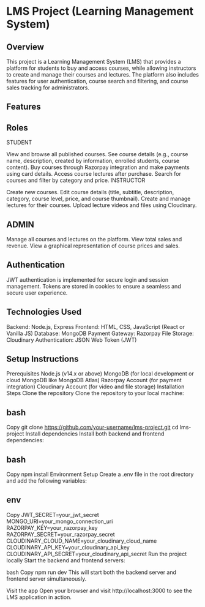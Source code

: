 # LMS Project (Learning Management System)
## Overview
This project is a Learning Management System (LMS) that provides a platform for students to buy and access courses, while allowing instructors to create and manage their courses and lectures. The platform also includes features for user authentication, course search and filtering, and course sales tracking for administrators.

## Features
## Roles
STUDENT

View and browse all published courses.
See course details (e.g., course name, description, created by information, enrolled students, course content).
Buy courses through Razorpay integration and make payments using card details.
Access course lectures after purchase.
Search for courses and filter by category and price.
INSTRUCTOR

Create new courses.
Edit course details (title, subtitle, description, category, course level, price, and course thumbnail).
Create and manage lectures for their courses.
Upload lecture videos and files using Cloudinary.
## ADMIN

Manage all courses and lectures on the platform.
View total sales and revenue.
View a graphical representation of course prices and sales.
## Authentication
JWT authentication is implemented for secure login and session management.
Tokens are stored in cookies to ensure a seamless and secure user experience.
## Technologies Used
Backend: Node.js, Express
Frontend: HTML, CSS, JavaScript (React or Vanilla JS)
Database: MongoDB
Payment Gateway: Razorpay
File Storage: Cloudinary
Authentication: JSON Web Token (JWT)

## Setup Instructions
Prerequisites
Node.js (v14.x or above)
MongoDB (for local development or cloud MongoDB like MongoDB Atlas)
Razorpay Account (for payment integration)
Cloudinary Account (for video and file storage)
Installation Steps
Clone the repository
Clone the repository to your local machine:

## bash
Copy
git clone https://github.com/your-username/lms-project.git
cd lms-project
Install dependencies
Install both backend and frontend dependencies:

## bash
Copy
npm install
Environment Setup
Create a .env file in the root directory and add the following variables:

## env
Copy
JWT_SECRET=your_jwt_secret
MONGO_URI=your_mongo_connection_uri
RAZORPAY_KEY=your_razorpay_key
RAZORPAY_SECRET=your_razorpay_secret
CLOUDINARY_CLOUD_NAME=your_cloudinary_cloud_name
CLOUDINARY_API_KEY=your_cloudinary_api_key
CLOUDINARY_API_SECRET=your_cloudinary_api_secret
Run the project locally
Start the backend and frontend servers:

bash
Copy
npm run dev
This will start both the backend server and frontend server simultaneously.

Visit the app
Open your browser and visit http://localhost:3000 to see the LMS application in action.
